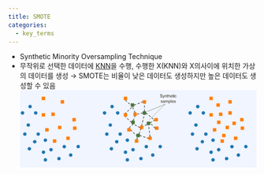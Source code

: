 ```yaml
---
title: SMOTE
categories:
  - key_terms
---
```


- Synthetic Minority Oversampling Technique
- 무작위로 선택한 데이터에 [KNN](https://code7ssage.github.io/KNN/)을 수행, 수행한 X(KNN)와 X의사이에 위치한 가상의 데이터를 생성 → SMOTE는 비율이 낮은 데이터도 생성하지만 높은 데이터도 생성할 수 있음
    ![image](https://github.com/code7ssage/code7ssage.github.io/blob/master/assets/attached%20file/Pasted%20image%2020240103135607.png?raw=true)
